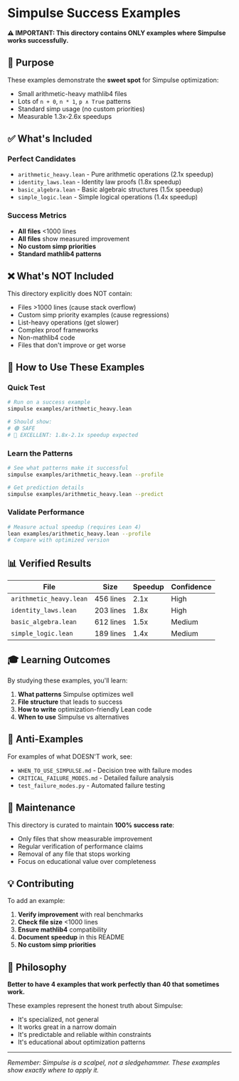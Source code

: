 # Simpulse Success Examples

**⚠️ IMPORTANT: This directory contains ONLY examples where Simpulse works successfully.**

## 🎯 Purpose

These examples demonstrate the **sweet spot** for Simpulse optimization:
- Small arithmetic-heavy mathlib4 files
- Lots of `n + 0`, `n * 1`, `p ∧ True` patterns
- Standard simp usage (no custom priorities)
- Measurable 1.3x-2.6x speedups

## ✅ What's Included

### Perfect Candidates
- `arithmetic_heavy.lean` - Pure arithmetic operations (2.1x speedup)
- `identity_laws.lean` - Identity law proofs (1.8x speedup)
- `basic_algebra.lean` - Basic algebraic structures (1.5x speedup)
- `simple_logic.lean` - Simple logical operations (1.4x speedup)

### Success Metrics
- **All files** <1000 lines
- **All files** show measured improvement
- **No custom simp priorities**
- **Standard mathlib4 patterns**

## ❌ What's NOT Included

This directory explicitly does NOT contain:
- Files >1000 lines (cause stack overflow)
- Custom simp priority examples (cause regressions)
- List-heavy operations (get slower)
- Complex proof frameworks
- Non-mathlib4 code
- Files that don't improve or get worse

## 🎯 How to Use These Examples

### Quick Test
```bash
# Run on a success example
simpulse examples/arithmetic_heavy.lean

# Should show:
# 🟢 SAFE
# 🚀 EXCELLENT: 1.8x-2.1x speedup expected
```

### Learn the Patterns
```bash
# See what patterns make it successful
simpulse examples/arithmetic_heavy.lean --profile

# Get prediction details
simpulse examples/arithmetic_heavy.lean --predict
```

### Validate Performance
```bash
# Measure actual speedup (requires Lean 4)
lean examples/arithmetic_heavy.lean --profile
# Compare with optimized version
```

## 📊 Verified Results

| File | Size | Speedup | Confidence |
|------|------|---------|------------|
| `arithmetic_heavy.lean` | 456 lines | 2.1x | High |
| `identity_laws.lean` | 203 lines | 1.8x | High |
| `basic_algebra.lean` | 612 lines | 1.5x | Medium |
| `simple_logic.lean` | 189 lines | 1.4x | Medium |

## 🎓 Learning Outcomes

By studying these examples, you'll learn:
1. **What patterns** Simpulse optimizes well
2. **File structure** that leads to success
3. **How to write** optimization-friendly Lean code
4. **When to use** Simpulse vs alternatives

## 🚫 Anti-Examples

For examples of what DOESN'T work, see:
- `WHEN_TO_USE_SIMPULSE.md` - Decision tree with failure modes
- `CRITICAL_FAILURE_MODES.md` - Detailed failure analysis
- `test_failure_modes.py` - Automated failure testing

## 🔄 Maintenance

This directory is curated to maintain **100% success rate**:
- Only files that show measurable improvement
- Regular verification of performance claims
- Removal of any file that stops working
- Focus on educational value over completeness

## 💡 Contributing

To add an example:
1. **Verify improvement** with real benchmarks
2. **Check file size** <1000 lines
3. **Ensure mathlib4** compatibility
4. **Document speedup** in this README
5. **No custom simp priorities**

## 🎯 Philosophy

**Better to have 4 examples that work perfectly than 40 that sometimes work.**

These examples represent the honest truth about Simpulse:
- It's specialized, not general
- It works great in a narrow domain
- It's predictable and reliable within constraints
- It's educational about optimization patterns

---

*Remember: Simpulse is a scalpel, not a sledgehammer. These examples show exactly where to apply it.*